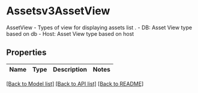 # Assetsv3AssetView

AssetView - Types of view for displaying assets list .   - DB: Asset View type based on db  - Host: Asset View type based on host

## Properties

Name | Type | Description | Notes
------------ | ------------- | ------------- | -------------

[[Back to Model list]](../README.md#documentation-for-models) [[Back to API list]](../README.md#documentation-for-api-endpoints) [[Back to README]](../README.md)


